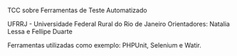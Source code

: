 TCC sobre Ferramentas de Teste Automatizado

UFRRJ - Universidade Federal Rural do Rio de Janeiro
Orientadores: Natalia Lessa e Fellipe Duarte

Ferramentas utilizadas como exemplo: PHPUnit, Selenium e Watir.

